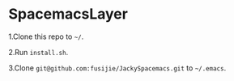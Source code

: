 # SpacemacsLayer

1.Clone this repo to `~/`.

2.Run `install.sh`.

3.Clone `git@github.com:fusijie/JackySpacemacs.git` to `~/.emacs`.

